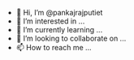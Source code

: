 - 👋 Hi, I’m @pankajrajputiet
- 👀 I’m interested in ...
- 🌱 I’m currently learning ...
- 💞️ I’m looking to collaborate on ...
- 📫 How to reach me ...

<!---
pankajrajputiet/pankajrajputiet is a ✨ special ✨ repository because its `README.md` (this file) appears on your GitHub profile.
You can click the Preview link to take a look at your changes.
--->

